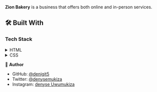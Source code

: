 **Zion Bakery** is a business that offers both online and in-person services.

## 🛠 Built With <a name="built-with"></a>

### Tech Stack <a name="tech-stack"></a>


<details>
  <summary>HTML</summary>
</details>

<details>
<summary>CSS</summary>
</details>

👤 **Author**

- GitHub: [@denigit5](https://github.com/denigit5)
- Twitter: [@denysemukiza](https://twitter.com/denyse_mukiza)
- Instagram: [denyse Uwumukiza](https://www.instagram.com/in/denyse-uwumukiza-92a1b0228/)
